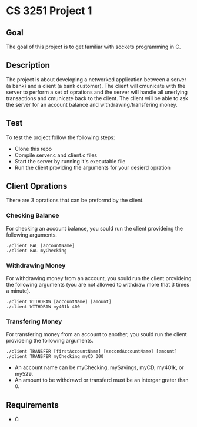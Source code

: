 # CS 3251 Project 1

## Goal

The goal of this project is to get familiar with sockets programming in C.

## Description

The project is about developing a networked application between a server (a bank) and a client (a bank customer). The client will cmunicate with the server to perform a set of oprations and the server will handle all unerlying transactions and cmunicate back to the client. The client will be able to ask the server for an account balance and withdrawing/transfering money.

## Test

To test the project follow the following steps:

- Clone this repo
- Compile server.c and client.c files
- Start the server by running it's executable file
- Run the client providing the arguments for your desierd opration

## Client Oprations

There are 3 oprations that can be preformd by the client.

### Checking Balance

For checking an account balance, you sould run the client provideing the following arguments.

    ./client BAL [accountName]
    ./client BAL myChecking

### Withdrawing Money

For withdrawing money from an account, you sould run the client provideing the following arguments (you are not allowed to withdraw more that 3 times a minute).

    ./client WITHDRAW [accountName] [amount]
    ./client WITHDRAW my401k 400

### Transfering Money

For transfering money from an account to another, you sould run the client provideing the following arguments.

    ./client TRANSFER [firstAccountName] [secondAccountName] [amount]
    ./client TRANSFER myChecking myCD 300

- An account name can be myChecking, mySavings, myCD, my401k, or my529.
- An amount to be withdrawd or transferd must be an intergar grater than 0.

## Requirements

- C
